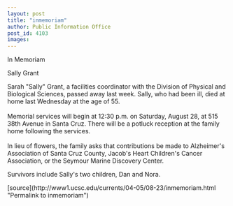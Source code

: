 ```yaml
---
layout: post
title: "inmemoriam"
author: Public Information Office
post_id: 4103
images:
---
```


<p class="pagehead">
  In Memoriam
</p>
<p class="sectionhead">
  Sally Grant
</p>
<p>
  Sarah "Sally" Grant, a facilities coordinator with the Division of Physical and Biological Sciences, passed away last week. Sally, who had been ill, died at home last Wednesday at the age of 55.<br>
  <br>
  Memorial services will begin at 12:30 p.m. on Saturday, August 28, at 515 38th Avenue in Santa Cruz. There will be a potluck reception at the family home following the services.<br>
  <br>
  In lieu of flowers, the family asks that contributions be made to Alzheimer's Association of Santa Cruz County, Jacob's Heart Children's Cancer Association, or the Seymour Marine Discovery Center.
</p>
<p>
  Survivors include Sally's two children, Dan and Nora.
</p>
<p>

</p>
[source](http://www1.ucsc.edu/currents/04-05/08-23/inmemoriam.html "Permalink to inmemoriam")
